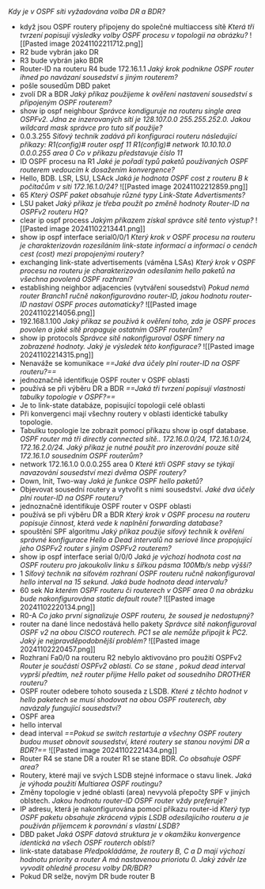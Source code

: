 *Kdy je v OSPF síti vyžadována volba DR a BDR?*
- když jsou OSPF routery připojeny do společné multiaccess sítě
*Která tři tvrzení popisují výsledky volby OSPF procesu v topologii na obrázku?*
![[Pasted image 20241102211712.png]]
- R2 bude vybrán jako DR
- R3 bude vybrán jako BDR
- Router-ID na routeru R4 bude 172.16.1.1
*Jaký krok podnikne OSPF router ihned po navázaní sousedství s jiným routerem?*
- pošle sousedům DBD paket
- zvolí DR a BDR
*Jaký příkaz použijeme k ověření nastavení sousedství s připojeným OSPF routerem?*
- show ip ospf neighbour
*Správce kondiguruje na routeru single area OSPFv2. Jdna ze inzerovaných sítí je 128.107.0.0 255.255.252.0. Jakou wildcard mask správce pro tuto síť použije?*
- 0.0.3.255
*Síťový technik zadává při konfiguraci routeru následující příkazy: R1(config)# router ospf 11 R1(config)# network 10.10.10.0 0.0.0.255 area 0 Co v příkazu představuje číslo 11*
- ID OSPF procesu na R1
*Jaké je pořadí typů paketů používaných OSPF routerem vedoucím k dosažením konvergence?*
- Hello, BDB. LSR, LSU, LSAck
*Jaká je hodnota OSPF cost z routeru B k počítačům v síti 172.16.1.0/24?*
![[Pasted image 20241102212859.png]]
- 65
*Který OSPF paket obsahuje různé typy Link-State Advertisments?*
- LSU paket
*Jaký příkaz je třeba použít po změně hodnoty Router-ID na OSPFv2 routeru HQ?*
- clear ip ospf process
*Jakým příkazem získal správce sítě tento výstup?*
![[Pasted image 20241102213441.png]]
- show ip ospf interface serial0/0/1
*Který krok v OSPF procesu na routeru je charakterizován rozesíláním link-state informací a informací o cenách cest (cost) mezi propojenými routery?*
- exchanging link-state advertisements (váměna LSAs)
*Který krok v OSPF procesu na routeru je charakterizován odesílaním hello paketů na všechna povolená OSPF rozhraní?*
- establishing neighbor adjacencies (vytváření sousedství)
*Pokud nemá router Branch1 ručně nakonfigurováno router-ID, jakou hodnotu router-ID nastaví OSPF proces automaticky?*
![[Pasted image 20241102214056.png]]
- 192.168.1.100
*Jaký příkaz se používá k ověření toho, zda je OSPF proces povolen a jaké sítě propaguje ostatním OSPF routerům?*
- show ip protocols
*Správce sítě nakonfiguroval OSPF timery na zobrazené hodnoty. Jaký je výsledek této konfigurace?*
![[Pasted image 20241102214315.png]]
- Nenaváže se komunikace
*==Jaké dva účely plní router-ID na OSPF routeru?==*
- jednoznačně identifkuje OSPF router v OSPF oblasti
- používá se při výběru DR a BDR
*==Jaká tři tvrzení popisují vlastnosti tabulky topologie v OSPF?==*
- Je to link-state databáze, popisující topologii celé oblasti
- Při konvergenci mají všechny routery v oblasti identické tabulky topologie.
- Tabulku topologie lze zobrazit pomocí příkazu show ip ospf database.
*OSPF router má tři directly connected sítě.. 172.16.0.0/24, 172.16.1.0/24, 172.16.2.0/24. Jaký příkaz je nutné použít pro inzerování pouze sítě  172.16.1.0 sousedním OSPF routerům?*
- network 172.16.1.0 0.0.0.255 area 0
*Které ktři OSPF stavy se týkají navazování sousedství mezi dvěma OSPF routery?*
- Down, Init, Two-way
*Jaká je funkce OSPF hello paketů?*
- Objevovat sousední routery a vytvořit s nimi sousedství.
*Jaké dva účely plní router-ID na OSPF routeru?*
- jednoznačně identifikuje OSPF router v OSPF oblasti
- používá se při výběru DR a BDR
*Který krok v OSPF procesu na routeru popisuje činnost, která vede k naplnění forwarding database?*
- spouštění SPF algoritmu
*Jaký příkaz použije síťový technik k ověření správné konfigurace Hello a Dead intervalů na seriové lince propojující jeho OSPFv2 router s jiným OSPFv2 routerem?*
- show ip ospf interface serial 0/0/0
*Jaká je výchozí hodnota cost na OSPF routeru pro jakoukoliv linku s šířkou pásma 100Mb/s nebp výšší?*
- 1
*Síťový technik na síťovém rozhraní OSPF routeru ručně nakonfiguroval hello interval na 15 sekund. Jaká bude hodnota dead intervalu?*
- 60 sek
*Na kterém OSPF routeru či routerech v OSPF area 0 na obrázku bude nakonfigurována static default route?*
![[Pasted image 20241102220134.png]]
- R0-A
*Co jako první signalizuje OSPF routeru, že soused je nedostupný?*
- router na dané lince nedostává hello pakety
*Správce sítě nakonfiguroval OSPF v2 na obou CISCO routerech. PC1 se ale nemůže připojit k PC2. Jaký je nejpravděpodobnější problém?*
![[Pasted image 20241102220457.png]]
- Rozhraní Fa0/0 na routeru R2 nebylo aktivováno pro použití OSPFv2
*Router je součástí OSPFv2 oblasti. Co se stane , pokud dead interval vyprší předtím, než router přijme Hello paket od sousedního DROTHER routeru?*
- OSPF router odebere tohoto souseda z LSDB.
*Které z těchto hodnot v hello paketech se musí shodovat na obou OSPF routerech, aby navázaly fungující sousedství?*
- OSPF area
- hello interval
- dead interval
*==Pokud se switch restartuje a všechny OSPF routery budou muset obnovit sousedství, které routery se stanou novými DR a BDR?==*
![[Pasted image 20241102221434.png]]
- Router R4 se stane DR a router R1 se stane BDR.
*Co obsahuje OSPF area?*
- Routery, které mají ve svých LSDB stejné informace o stavu linek.
*Jaká je výhoda použití Multiarea OSPF routingu?*
- Změny topologie v jedné oblasti (area) nevyvolá přepočty SPF v jiných oblstech.
*Jakou hodnotu router-ID OSPF router vždy preferuje?*
- IP adresu, která je nakonfigurována pomocí příkazu router-id
*Který typ OSPF paketu obsahuje zkrácená výpis LSDB odesílajícího routeru a je používán příjemcem k porovnání s vlastní LSDB?*
- DBD paket
*Jaká OSPF datová struktura je v okamžiku konvergence identická na všech OSPF routerch oblsti?*
- link-state database
*Předpokládáme, že routery B, C a D mají výchozí hodnotu priority a router A má nastavenou prioriotu 0. Jaký závěr lze vyvodit ohledně procesu volby DR/BDR?*
- Pokud DR selže, novým DR bude router B